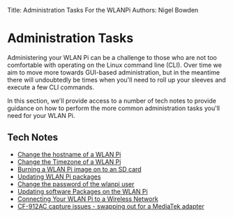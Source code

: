 Title: Administration Tasks For the WLANPi
Authors: Nigel Bowden

# Administration Tasks

Administering your WLAN Pi can be a challenge to those who are not too comfortable with operating on the Linux command line (CLI). Over time we aim to move more towards GUI-based administration, but in the meantime there will undoubtedly be times when you'll need to roll up your sleeves and execute a few CLI commands.

In this section, we'll provide access to a number of tech notes to provide guidance on how to perform the more common administration tasks you'll need for your WLAN Pi.

## Tech Notes

* [Change the hostname of a WLAN Pi][hostname]
* [Change the Timezone of a WLAN Pi][timezone]
* [Burning a WLAN Pi image on to an SD card][burn_image]
* [Updating WLAN Pi packages][updating_packages]
* [Change the password of the wlanpi user][wlanpi_pwd]
* [Updating software Packages on the WLAN Pi][updating_packages]
* [Connecting Your WLAN Pi to a Wireless Network][wifi_client]
* [CF-912AC capture issues - swapping out for a MediaTek adapter][cf912_capture_issues]


<!-- Link list -->
[back]: index.md
[hostname]: hostname.md
[timezone]: timezone.md
[burn_image]: burn_image.md
[updating_packages]: updating_packages.md
[wlanpi_pwd]: change_pwd.md
[wifi_client]: wifi_client.md
[cf912_capture_issues]: cf912_issues.md

